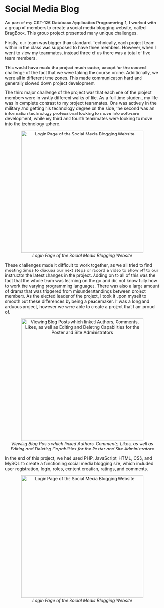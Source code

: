 # Social Media Blog

As part of my CST-126 Database Application Programming 1, I worked with a group of members to create a social media blogging website, called BragBook. This group project presented many unique challenges. 

Firstly, our team was bigger than standard. Technically, each project team within in the class was supposed to have three members. However, when I went to view my teammates, instead three of us there was a total of five team members.

This would have made the project much easier, except for the second challenge of the fact that we were taking the course online. Additionally, we were all in different time zones. This made communication hard and generally slowed down project development.

The third major challenge of the project was that each one of the project members were in vastly different walks of life.  As a full time student, my life was in complete contrast to my project teammates. One was actively in the military and getting his technology degree on the side, the second was an information technology professional looking to move into software development, while my third and fourth teammates were looking to move into the technology sphere.

<p align="center">
  <img width="400" src="https://user-images.githubusercontent.com/101227901/160267388-cf31d346-0617-4e13-b9fc-d5fb21bd2c8d.PNG" alt="Login Page of the Social Media Blogging Website">
  <br>
  <i>Login Page of the Social Media Blogging Website</i>
</p>

These challenges made it difficult to work together, as we all tried to find meeting times to discuss our next steps or record a video to show off to our instructor the latest changes in the project. Adding on to all of this was the fact that the whole team was learning on the go and did not know fully how to work the varying programming languages. There was also a large amount of drama that was triggered from misunderstandings between project members. As the elected leader of the project, I took it upon myself to smooth out these differences by being a peacemaker. It was a long and arduous project, however we were able to create a project that I am proud of.

<p align="center">
  <img width="400" src="https://user-images.githubusercontent.com/101227901/160267387-a0c4ddc7-0e35-46ea-8469-ac31207ed57d.PNG" alt="Viewing Blog Posts which linked Authors, Comments, Likes, as well as Editing and Deleting Capabilities for the Poster and Site Administrators">
  <br>
  <i>Viewing Blog Posts which linked Authors, Comments, Likes, as well as Editing and Deleting Capabilities for the Poster and Site Administrators</i>
</p>

In the end of this project, we had used PHP, JavaScript, HTML, CSS, and MySQL to create a functioning social media blogging site, which included user registration, login, roles, content creation, ratings, and comments.

<p align="center">
  <img width="400" src="https://user-images.githubusercontent.com/101227901/160267386-5ffc9123-276f-4077-b746-cfb1650face7.PNG" alt="Login Page of the Social Media Blogging Website">
  <br>
  <i>Login Page of the Social Media Blogging Website</i>
</p>

